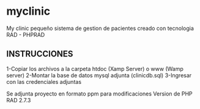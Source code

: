 # myclinic
My clinic  pequeño sistema de gestion de pacientes  creado con tecnologia RAD - PHPRAD

INSTRUCCIONES 
------------------
1-Copiar los archivos a la carpeta htdoc (Xamp Server) o www (Wamp server)
2-Montar la base de datos mysql adjunta (clinicdb.sql)
3-Ingresar con las credenciales adjuntas

Se adjunta proyecto en formato ppm para modificaciones 
Version de PHP RAD 2.7.3






